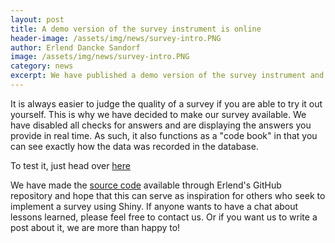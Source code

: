```yaml
---
layout: post
title: A demo version of the survey instrument is online
header-image: /assets/img/news/survey-intro.PNG
author: Erlend Dancke Sandorf
image: /assets/img/news/survey-intro.PNG
category: news
excerpt: We have published a demo version of the survey instrument and made the source code for the Shiny implementation freely available online. 
---
```


It is always easier to judge the quality of a survey if you are able to try it out yourself. This is why we have decided to make our survey available. We have disabled all checks for answers and are displaying the answers you provide in real time. As such, it also functions as a "code book" in that you can see exactly how the data was recorded in the database. 

To test it, just head over [here](https://survey.inspire-project.info)

We have made the [source code](https://github.com/edsandorf/inspire-project-survey) available through Erlend's GitHub repository and hope that this can serve as inspiration for others who seek to implement a survey using Shiny. If anyone wants to have a chat about lessons learned, please feel free to contact us. Or if you want us to write a post about it, we are more than happy to!
